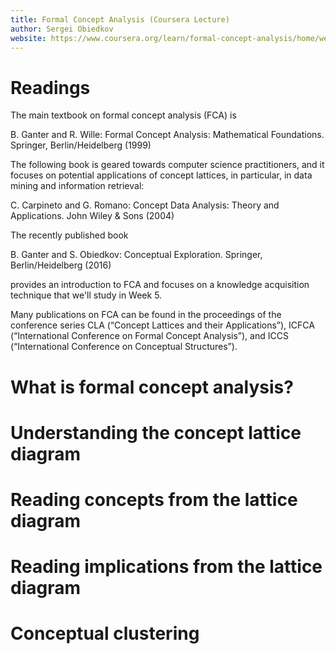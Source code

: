 ```yaml
---
title: Formal Concept Analysis (Coursera Lecture)
author: Sergei Obiedkov
website: https://www.coursera.org/learn/formal-concept-analysis/home/welcome
---
```


# Readings

The main textbook on formal concept analysis (FCA) is

B. Ganter and R. Wille: Formal Concept Analysis: Mathematical Foundations. Springer, Berlin/Heidelberg (1999)

The following book is geared towards computer science practitioners, and it focuses on potential applications of concept lattices, in particular, in data mining and information retrieval:

C. Carpineto and G. Romano: Concept Data Analysis: Theory and Applications. John Wiley & Sons (2004)

The recently published book

B. Ganter and S. Obiedkov: Conceptual Exploration. Springer, Berlin/Heidelberg (2016)

provides an introduction to FCA and focuses on a knowledge acquisition technique that we'll study in Week 5.

Many publications on FCA can be found in the proceedings of the conference series CLA (“Concept Lattices and their Applications”), ICFCA (“International Conference on Formal Concept Analysis”), and ICCS (“International Conference on Conceptual Structures”).

# What is formal concept analysis?

# Understanding the concept lattice diagram

# Reading concepts from the lattice diagram

# Reading implications from the lattice diagram

# Conceptual clustering
